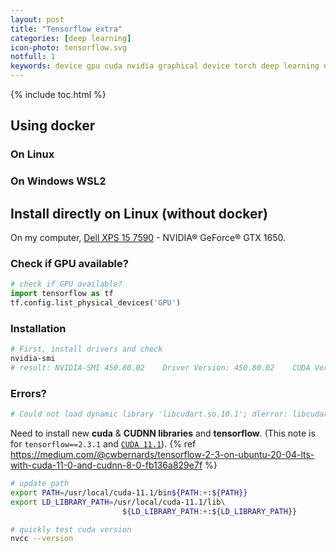 ```yaml
---
layout: post
title: "Tensorflow extra"
categories: [deep learning]
icon-photo: tensorflow.svg
notfull: 1
keywords: device gpu cuda nvidia graphical device torch deep learning neural network dell xps 7590 gpu install nvidia installation torch
---
```


{% include toc.html %}

## Using docker

### On Linux

### On Windows WSL2

## Install directly on Linux (without docker)

On my computer, [Dell XPS 15 7590](https://www.dell.com/fr-fr/work/shop/laptops/15-7590/spd/xps-15-7590-laptop) - NVIDIA® GeForce® GTX 1650.

### Check if GPU available?

``` python
# check if GPU available?
import tensorflow as tf
tf.config.list_physical_devices('GPU')
```

### Installation

``` bash
# First, install drivers and check
nvidia-smi
# result: NVIDIA-SMI 450.80.02    Driver Version: 450.80.02    CUDA Version: 11.0
```

### Errors?

``` bash
# Could not load dynamic library 'libcudart.so.10.1'; dlerror: libcudart.so.10.1: cannot open shared object file: No such file or directory
```

Need to install new **cuda** & **CUDNN libraries** and **tensorflow**. (This note is for `tensorflow==2.3.1` and [`CUDA 11.1`](https://developer.nvidia.com/cuda-downloads?target_os=Linux&target_arch=x86_64&target_distro=Ubuntu&target_version=2004&target_type=deblocal)). {% ref https://medium.com/@cwbernards/tensorflow-2-3-on-ubuntu-20-04-lts-with-cuda-11-0-and-cudnn-8-0-fb136a829e7f %}

``` bash
# update path
export PATH=/usr/local/cuda-11.1/bin${PATH:+:${PATH}}
export LD_LIBRARY_PATH=/usr/local/cuda-11.1/lib\
                         ${LD_LIBRARY_PATH:+:${LD_LIBRARY_PATH}}

# quickly test cuda version
nvcc --version
```
